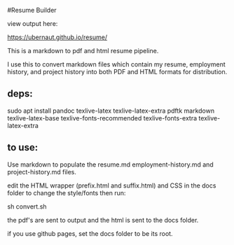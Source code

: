 #Resume Builder

view output here:

https://ubernaut.github.io/resume/

This is a markdown to pdf and html resume pipeline.

I use this to convert markdown files which contain my resume, employment history, and project history into both PDF and HTML formats for distribution.

## deps:
sudo apt install pandoc texlive-latex texlive-latex-extra pdftk markdown texlive-latex-base texlive-fonts-recommended texlive-fonts-extra texlive-latex-extra

## to use:

Use markdown to populate the resume.md employment-history.md and project-history.md files.

edit the HTML wrapper (prefix.html and suffix.html) and CSS in the docs folder to change the style/fonts
then run:

sh convert.sh

the pdf's are sent to output and the html is sent to the docs folder.

if you use github pages, set the docs folder to be its root.
